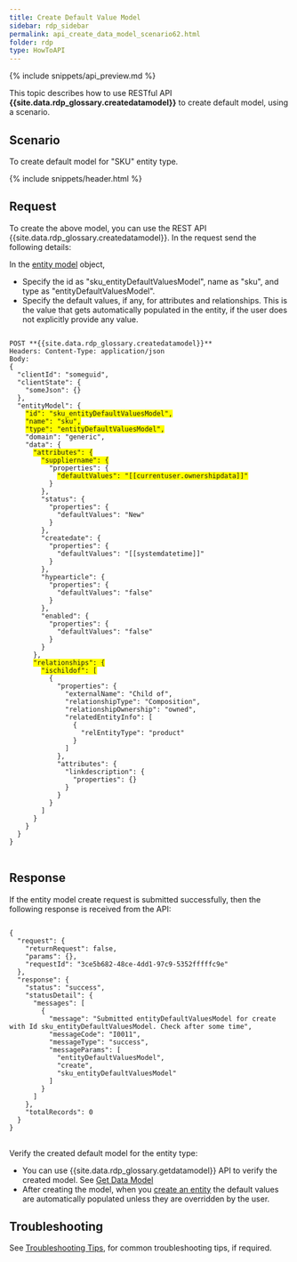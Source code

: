 ```yaml
---
title: Create Default Value Model
sidebar: rdp_sidebar
permalink: api_create_data_model_scenario62.html
folder: rdp
type: HowToAPI
---
```


{% include snippets/api_preview.md %}

This topic describes how to use RESTful API **{{site.data.rdp_glossary.createdatamodel}}** to create default model, using a scenario.

## Scenario

To create default model for "SKU" entity type.

{% include snippets/header.html %}

## Request

To create the above model, you can use the REST API {{site.data.rdp_glossary.createdatamodel}}. In the request send the following details:

In the [entity model](api_default_model.html) object, 
* Specify the id as "sku_entityDefaultValuesModel", name as "sku", and type as "entityDefaultValuesModel". 
* Specify the default values, if any, for attributes and relationships. This is the value that gets automatically populated in the entity, if the user does not explicitly provide any value.

<pre>
<code>
POST **{{site.data.rdp_glossary.createdatamodel}}**
Headers: Content-Type: application/json
Body:
{
  "clientId": "someguid",
  "clientState": {
    "someJson": {}
  },
  "entityModel": {
    <span style="background-color: #FFFF00">"id": "sku_entityDefaultValuesModel",</span>
    <span style="background-color: #FFFF00">"name": "sku",</span>
    <span style="background-color: #FFFF00">"type": "entityDefaultValuesModel",</span>
    "domain": "generic",
    "data": {
      <span style="background-color: #FFFF00">"attributes": {</span>
        <span style="background-color: #FFFF00">"suppliername": {</span>
          "properties": {
            <span style="background-color: #FFFF00">"defaultValues": "[[currentuser.ownershipdata]]"</span>
          }
        },
        "status": {
          "properties": {
            "defaultValues": "New"
          }
        },
        "createdate": {
          "properties": {
            "defaultValues": "[[systemdatetime]]"
          }
        },
        "hypearticle": {
          "properties": {
            "defaultValues": "false"
          }
        },
        "enabled": {
          "properties": {
            "defaultValues": "false"
          }
        }
      },
      <span style="background-color: #FFFF00">"relationships": {</span>
        <span style="background-color: #FFFF00">"ischildof": [</span>
          {
            "properties": {
              "externalName": "Child of",
              "relationshipType": "Composition",
              "relationshipOwnership": "owned",
              "relatedEntityInfo": [
                {
                  "relEntityType": "product"
                }
              ]
            },
            "attributes": {
              "linkdescription": {
                "properties": {}
              }
            }
          }
        ]
      }
    }
  }
}
</code>
</pre>

## Response

If the entity model create request is submitted successfully, then the following response is received from the API:

<pre>
<code>
{
  "request": {
    "returnRequest": false,
    "params": {},
    "requestId": "3ce5b682-48ce-4dd1-97c9-5352fffffc9e"
  },
  "response": {
    "status": "success",
    "statusDetail": {
      "messages": [
        {
          "message": "Submitted entityDefaultValuesModel for create with Id sku_entityDefaultValuesModel. Check after some time",
          "messageCode": "I0011",
          "messageType": "success",
          "messageParams": [
            "entityDefaultValuesModel",
            "create",
            "sku_entityDefaultValuesModel"
          ]
        }
      ]
    },
    "totalRecords": 0
  }
}
</code>
</pre> 

Verify the created default model for the entity type:
* You can use {{site.data.rdp_glossary.getdatamodel}} API to verify the created model. See [Get Data Model](api_get_data_model.html)
* After creating the model, when you [create an entity](api_app_create_entity.html) the default values are automatically populated unless they are overridden by the user.

## Troubleshooting

See [Troubleshooting Tips](api_troubleshooting_tips.html), for common troubleshooting tips, if required.